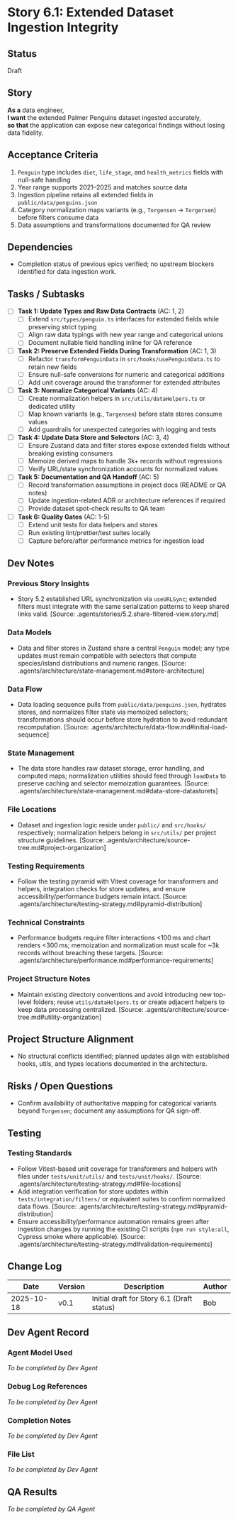 # Story 6.1: Extended Dataset Ingestion Integrity

## Status

Draft

## Story

**As a** data engineer,  
**I want** the extended Palmer Penguins dataset ingested accurately,  
**so that** the application can expose new categorical findings without losing data fidelity.

## Acceptance Criteria

1. `Penguin` type includes `diet`, `life_stage`, and `health_metrics` fields with null-safe handling
2. Year range supports 2021–2025 and matches source data
3. Ingestion pipeline retains all extended fields in `public/data/penguins.json`
4. Category normalization maps variants (e.g., `Torgensen` → `Torgersen`) before filters consume data
5. Data assumptions and transformations documented for QA review

## Dependencies

- Completion status of previous epics verified; no upstream blockers identified for data ingestion work.

## Tasks / Subtasks

- [ ] **Task 1: Update Types and Raw Data Contracts** (AC: 1, 2)
  - [ ] Extend `src/types/penguin.ts` interfaces for extended fields while preserving strict typing
  - [ ] Align raw data typings with new year range and categorical unions
  - [ ] Document nullable field handling inline for QA reference
- [ ] **Task 2: Preserve Extended Fields During Transformation** (AC: 1, 3)
  - [ ] Refactor `transformPenguinData` in `src/hooks/usePenguinData.ts` to retain new fields
  - [ ] Ensure null-safe conversions for numeric and categorical additions
  - [ ] Add unit coverage around the transformer for extended attributes
- [ ] **Task 3: Normalize Categorical Variants** (AC: 4)
  - [ ] Create normalization helpers in `src/utils/dataHelpers.ts` or dedicated utility
  - [ ] Map known variants (e.g., `Torgensen`) before state stores consume values
  - [ ] Add guardrails for unexpected categories with logging and tests
- [ ] **Task 4: Update Data Store and Selectors** (AC: 3, 4)
  - [ ] Ensure Zustand data and filter stores expose extended fields without breaking existing consumers
  - [ ] Memoize derived maps to handle 3k+ records without regressions
  - [ ] Verify URL/state synchronization accounts for normalized values
- [ ] **Task 5: Documentation and QA Handoff** (AC: 5)
  - [ ] Record transformation assumptions in project docs (README or QA notes)
  - [ ] Update ingestion-related ADR or architecture references if required
  - [ ] Provide dataset spot-check results to QA team
- [ ] **Task 6: Quality Gates** (AC: 1-5)
  - [ ] Extend unit tests for data helpers and stores
  - [ ] Run existing lint/prettier/test suites locally
  - [ ] Capture before/after performance metrics for ingestion load

## Dev Notes

### Previous Story Insights

- Story 5.2 established URL synchronization via `useURLSync`; extended filters must integrate with the same serialization patterns to keep shared links valid. [Source: .agents/stories/5.2.share-filtered-view.story.md]

### Data Models

- Data and filter stores in Zustand share a central `Penguin` model; any type updates must remain compatible with selectors that compute species/island distributions and numeric ranges. [Source: .agents/architecture/state-management.md#store-architecture]

### Data Flow

- Data loading sequence pulls from `public/data/penguins.json`, hydrates stores, and normalizes filter state via memoized selectors; transformations should occur before store hydration to avoid redundant recomputation. [Source: .agents/architecture/data-flow.md#initial-load-sequence]

### State Management

- The data store handles raw dataset storage, error handling, and computed maps; normalization utilities should feed through `loadData` to preserve caching and selector memoization guarantees. [Source: .agents/architecture/state-management.md#data-store-datastorets]

### File Locations

- Dataset and ingestion logic reside under `public/` and `src/hooks/` respectively; normalization helpers belong in `src/utils/` per project structure guidelines. [Source: .agents/architecture/source-tree.md#project-organization]

### Testing Requirements

- Follow the testing pyramid with Vitest coverage for transformers and helpers, integration checks for store updates, and ensure accessibility/performance budgets remain intact. [Source: .agents/architecture/testing-strategy.md#pyramid-distribution]

### Technical Constraints

- Performance budgets require filter interactions <100 ms and chart renders <300 ms; memoization and normalization must scale for ~3k records without breaching these targets. [Source: .agents/architecture/performance.md#performance-requirements]

### Project Structure Notes

- Maintain existing directory conventions and avoid introducing new top-level folders; reuse `utils/dataHelpers.ts` or create adjacent helpers to keep data processing centralized. [Source: .agents/architecture/source-tree.md#utility-organization]

## Project Structure Alignment

- No structural conflicts identified; planned updates align with established hooks, utils, and types locations documented in the architecture.

## Risks / Open Questions

- Confirm availability of authoritative mapping for categorical variants beyond `Torgensen`; document any assumptions for QA sign-off.

## Testing

### Testing Standards

- Follow Vitest-based unit coverage for transformers and helpers with files under `tests/unit/utils/` and `tests/unit/hooks/`. [Source: .agents/architecture/testing-strategy.md#file-locations]
- Add integration verification for store updates within `tests/integration/filters/` or equivalent suites to confirm normalized data flows. [Source: .agents/architecture/testing-strategy.md#pyramid-distribution]
- Ensure accessibility/performance automation remains green after ingestion changes by running the existing CI scripts (`npm run style:all`, Cypress smoke where applicable). [Source: .agents/architecture/testing-strategy.md#validation-requirements]

## Change Log

| Date       | Version | Description                                | Author |
| ---------- | ------- | ------------------------------------------ | ------ |
| 2025-10-18 | v0.1    | Initial draft for Story 6.1 (Draft status) | Bob    |

## Dev Agent Record

### Agent Model Used

_To be completed by Dev Agent_

### Debug Log References

_To be completed by Dev Agent_

### Completion Notes

_To be completed by Dev Agent_

### File List

_To be completed by Dev Agent_

## QA Results

_To be completed by QA Agent_
